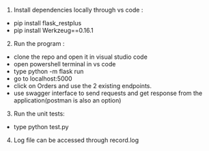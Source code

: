 

1) Install dependencies locally through vs code :

* pip install flask_restplus
* pip install Werkzeug==0.16.1

2) Run the program :

* clone the repo and open it in visual studio code
* open powershell terminal in vs code
* type python -m flask run
* go to localhost:5000 
* click on Orders and use the 2 existing endpoints.
* use swagger interface to send requests and get response from the application(postman is also an option)

3) Run the unit tests:

* type python test.py


4) Log file can be accessed through record.log


